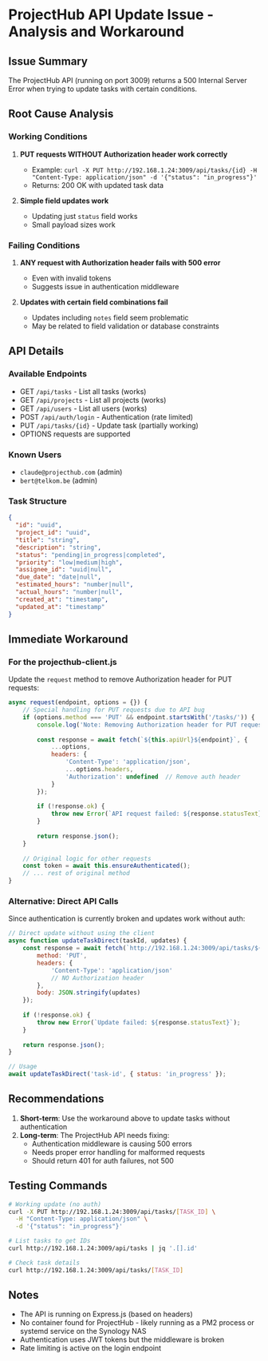# ProjectHub API Update Issue - Analysis and Workaround

## Issue Summary
The ProjectHub API (running on port 3009) returns a 500 Internal Server Error when trying to update tasks with certain conditions.

## Root Cause Analysis

### Working Conditions
1. **PUT requests WITHOUT Authorization header work correctly**
   - Example: `curl -X PUT http://192.168.1.24:3009/api/tasks/{id} -H "Content-Type: application/json" -d '{"status": "in_progress"}'`
   - Returns: 200 OK with updated task data

2. **Simple field updates work**
   - Updating just `status` field works
   - Small payload sizes work

### Failing Conditions
1. **ANY request with Authorization header fails with 500 error**
   - Even with invalid tokens
   - Suggests issue in authentication middleware

2. **Updates with certain field combinations fail**
   - Updates including `notes` field seem problematic
   - May be related to field validation or database constraints

## API Details

### Available Endpoints
- GET `/api/tasks` - List all tasks (works)
- GET `/api/projects` - List all projects (works)
- GET `/api/users` - List all users (works)
- POST `/api/auth/login` - Authentication (rate limited)
- PUT `/api/tasks/{id}` - Update task (partially working)
- OPTIONS requests are supported

### Known Users
- `claude@projecthub.com` (admin)
- `bert@telkom.be` (admin)

### Task Structure
```json
{
  "id": "uuid",
  "project_id": "uuid",
  "title": "string",
  "description": "string",
  "status": "pending|in_progress|completed",
  "priority": "low|medium|high",
  "assignee_id": "uuid|null",
  "due_date": "date|null",
  "estimated_hours": "number|null",
  "actual_hours": "number|null",
  "created_at": "timestamp",
  "updated_at": "timestamp"
}
```

## Immediate Workaround

### For the projecthub-client.js

Update the `request` method to remove Authorization header for PUT requests:

```javascript
async request(endpoint, options = {}) {
    // Special handling for PUT requests due to API bug
    if (options.method === 'PUT' && endpoint.startsWith('/tasks/')) {
        console.log('Note: Removing Authorization header for PUT request due to API bug');
        
        const response = await fetch(`${this.apiUrl}${endpoint}`, {
            ...options,
            headers: {
                'Content-Type': 'application/json',
                ...options.headers,
                'Authorization': undefined  // Remove auth header
            }
        });
        
        if (!response.ok) {
            throw new Error(`API request failed: ${response.statusText}`);
        }
        
        return response.json();
    }
    
    // Original logic for other requests
    const token = await this.ensureAuthenticated();
    // ... rest of original method
}
```

### Alternative: Direct API Calls

Since authentication is currently broken and updates work without auth:

```javascript
// Direct update without using the client
async function updateTaskDirect(taskId, updates) {
    const response = await fetch(`http://192.168.1.24:3009/api/tasks/${taskId}`, {
        method: 'PUT',
        headers: {
            'Content-Type': 'application/json'
            // NO Authorization header
        },
        body: JSON.stringify(updates)
    });
    
    if (!response.ok) {
        throw new Error(`Update failed: ${response.statusText}`);
    }
    
    return response.json();
}

// Usage
await updateTaskDirect('task-id', { status: 'in_progress' });
```

## Recommendations

1. **Short-term**: Use the workaround above to update tasks without authentication
2. **Long-term**: The ProjectHub API needs fixing:
   - Authentication middleware is causing 500 errors
   - Needs proper error handling for malformed requests
   - Should return 401 for auth failures, not 500

## Testing Commands

```bash
# Working update (no auth)
curl -X PUT http://192.168.1.24:3009/api/tasks/[TASK_ID] \
  -H "Content-Type: application/json" \
  -d '{"status": "in_progress"}'

# List tasks to get IDs
curl http://192.168.1.24:3009/api/tasks | jq '.[].id'

# Check task details
curl http://192.168.1.24:3009/api/tasks/[TASK_ID]
```

## Notes

- The API is running on Express.js (based on headers)
- No container found for ProjectHub - likely running as a PM2 process or systemd service on the Synology NAS
- Authentication uses JWT tokens but the middleware is broken
- Rate limiting is active on the login endpoint